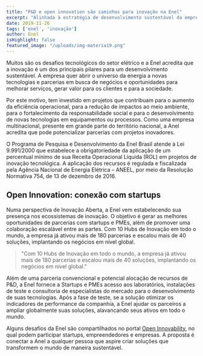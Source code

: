```yaml
---
title: "P&D e open innovation são caminhos para inovação na Enel"
excerpt: "Alinhada à estratégia de desenvolvimento sustentável da empresa, P&D e Open Innovation são apostas para estimular inovação."
date: 2019-11-26
tags: ['enel', 'inovação']
author: Enel
isHighlight: false
featured_image: "/uploads/img-materia19.png"
---
```


Muitos são os desafios tecnológicos do setor elétrico e a Enel acredita que a inovação é um dos principais pilares para um desenvolvimento sustentável. A empresa quer abrir o universo da energia a novas tecnologias e parcerias em busca de negócios e oportunidades para melhorar serviços, gerar valor para os clientes e para a sociedade. 
 
Por este motivo, tem investido em projetos que contribuam para o aumento da eficiência operacional, para a redução de impactos ao meio ambiente, para o fortalecimento da responsabilidade social e para o desenvolvimento de novas tecnologias em equipamentos ou processos. Como uma empresa multinacional, presente em grande parte do território nacional, a Anel acredita que pode potencializar parcerias com projetos inovadores.
 
O Programa de Pesquisa e Desenvolvimento da Enel Brasil atende à Lei 9.991/2000 que estabelece a obrigatoriedade da aplicação de um percentual mínimo de sua Receita Operacional Líquida (ROL) em projetos de inovação tecnológica. A aplicação dos recursos é regulada e fiscalizada pela Agência Nacional de Energia Elétrica – ANEEL, por meio da Resolução Normativa 754, de 13 de dezembro de 2016. 

## Open Innovation: conexão com startups

Numa perspectiva de Inovação Aberta, a Enel vem estabelecendo sua presença nos ecossistemas de inovação. O objetivo é gerar as melhores oportunidades de parcerias com startups e PMEs, além de promover uma colaboração escalável entre as partes. Com 10 Hubs de Inovação em todo o mundo, a empresa já ativou mais de 180 parcerias e escalou mais de 40 soluções, implantando os negócios em nível global.
 
> "Com 10 Hubs de Inovação em todo o mundo, a empresa já ativou mais de 180 parcerias e escalou mais de 40 soluções, implantando os negócios em nível global."
 
Além de uma parceria convencional e potencial alocação de recursos de P&D, a Enel fornece a Startups e PMEs acesso aos laboratórios, instalações de teste e consultoria de especialistas do mercado para o desenvolvimento de suas tecnologias. Após a fase de teste, se a solução otimizar os indicadores de performance da companhia, a Enel ajudar os parceiros a ampliar globalmente suas soluções, alavancando seus ativos em todo o mundo.

Alguns desafios da Enel são compartilhados no portal [Open Innovability](https://openinnovability.enel.com/), no qual podem participar startups, empreendedores e empresas. A proposta é conectar a Anel a qualquer pessoa que aspire criar soluções que transformem o mundo de maneira sustentável.

